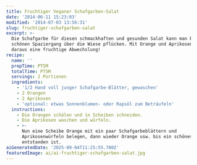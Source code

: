 ```yaml
---
title: Fruchtiger Veganer Schafgarben-Salat
date: '2014-06-11 15:23:03'
modified: '2014-07-03 13:56:31'
slug: fruchtiger-schafgarben-salat
excerpt: >-
  Die Schafgarbe für diesen schmackhaften und gesunden Salat kann man bei einem
  schönen Spaziergang über die Wiese pflücken. Mit Orange und Aprikosen wird
  daraus eine fruchtige Abwechslung!
recipe:
  name: ''
  prepTime: PT5M
  totalTime: PT5M
  servings: 2 Portionen
  ingredients:
    - '1/2 Hand voll junger Schafgarbe-Blätter, gewaschen'
    - 2 Orangen
    - 2 Aprikosen
    - 'optional: etwas Sonnenblumen- oder Rapsöl zum Beträufeln'
  instructions:
    - Die Orangen schälen und in Scheiben schneiden.
    - Die Aprikosen waschen und würfeln.
    - >-
      Nun eine Scheibe Orange mit ein paar Schafgarbeblättern und
      Aprikosenwürfeln belegen, dann wieder Orange usw. bis ein schönes Türmchen
      entstanden ist.
aiGeneratedDate: '2025-09-04T11:25:55.780Z'
featuredImage: ai/ai-fruchtiger-schafgarben-salat.jpg
---
```


